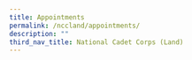 ```yaml
---
title: Appointments
permalink: /nccland/appointments/
description: ""
third_nav_title: National Cadet Corps (Land)
---
```

